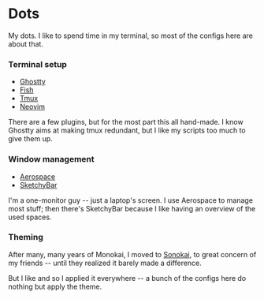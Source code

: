# Dots

My dots. I like to spend time in my terminal, so most of the configs here are
about that.

### Terminal setup

- [Ghostty](https://ghostty.org/)
- [Fish](https://fishshell.com/)
- [Tmux](https://github.com/tmux/tmux/wiki)
- [Neovim](https://neovim.io/)

There are a few plugins, but for the most part this all hand-made. I know
Ghostty aims at making tmux redundant, but I like my scripts too much to give
them up.

### Window management

- [Aerospace](https://nikitabobko.github.io/AeroSpace/guide)
- [SketchyBar](https://felixkratz.github.io/SketchyBar/)

I'm a one-monitor guy -- just a laptop's screen. I use Aerospace to manage most
stuff; then there's SketchyBar because I like having an overview of the used
spaces.

### Theming

After many, many years of Monokai, I moved to
[Sonokai](https://github.com/sainnhe/sonokai), to great concern of my friends --
until they realized it barely made a difference.

But I like and so I applied it everywhere -- a bunch of the configs here do
nothing but apply the theme.
